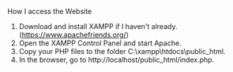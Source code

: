 How I access the Website

1. Download and install XAMPP if I haven't already. (https://www.apachefriends.org/)
2. Open the XAMPP Control Panel and start Apache.
3. Copy your PHP files to the folder C:\xampp\htdocs\public_html.
4. In the browser, go to http://localhost/public_html/index.php.
